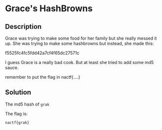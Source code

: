 # Grace's HashBrowns

## Description

Grace was trying to make some food for her family but she really messed it up. She was trying to make some hashbrowns but instead, she made this:

f5525fc4fc5fdd42a7cf4f65dc27571c

I guess Grace is a really bad cook. But at least she tried to add some md5 sauce.

remember to put the flag in nactf{....}

## Solution

The md5 hash of `grak`

The flag is:
```
nactf{grak}
```
